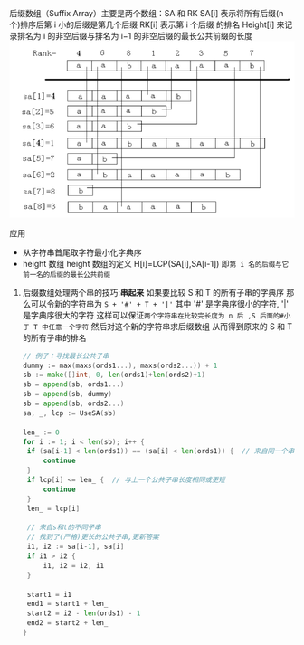 后缀数组（Suffix Array）主要是两个数组：SA 和 RK
SA[i] 表示将所有后缀(n 个)排序后第 i 小的后缀是第几个后缀
RK[i] 表示第 i 个后缀 的排名
Height[i] 来记录排名为 i 的非空后缀与排名为 i−1 的非空后缀的最长公共前缀的长度
![](image/note/1651156168474.png)

应用

- 从字符串首尾取字符最小化字典序
- height 数组
  height 数组的定义
  H[i]=LCP(SA[i],SA[i-1])
  即`第 i 名的后缀与它前一名的后缀的最长公共前缀`

1. 后缀数组处理两个串的技巧:**串起来**
   如果要比较 S 和 T 的所有子串的字典序
   那么可以令新的字符串为 `S + '#' + T + '|'`
   其中 '#' 是字典序很小的字符, '|' 是字典序很大的字符
   这样可以保证`两个字符串在比较完长度为 n 后 ,S 后面的#小于 T 中任意一个字符`
   然后对这个新的字符串求后缀数组 从而得到原来的 S 和 T 的所有子串的排名

   ```go
   // 例子：寻找最长公共子串
   dummy := max(maxs(ords1...), maxs(ords2...)) + 1
   sb := make([]int, 0, len(ords1)+len(ords2)+1)
   sb = append(sb, ords1...)
   sb = append(sb, dummy)
   sb = append(sb, ords2...)
   sa, _, lcp := UseSA(sb)

   len_ := 0
   for i := 1; i < len(sb); i++ {
   	if (sa[i-1] < len(ords1)) == (sa[i] < len(ords1)) {  // 来自同一个串
   		continue
   	}
   	if lcp[i] <= len_ {  // 与上一个公共子串长度相同或更短
   		continue
   	}
   	len_ = lcp[i]

   	// 来自s和t的不同子串
   	// 找到了(严格)更长的公共子串,更新答案
   	i1, i2 := sa[i-1], sa[i]
   	if i1 > i2 {
   		i1, i2 = i2, i1
   	}

   	start1 = i1
   	end1 = start1 + len_
   	start2 = i2 - len(ords1) - 1
   	end2 = start2 + len_
   }
   ```
